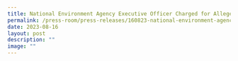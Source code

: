 ```yaml
---
title: National Environment Agency Executive Officer Charged for Alleged Corruption
permalink: /press-room/press-releases/160823-national-environment-agency-executive-officer-charged/
date: 2023-08-16
layout: post
description: ""
image: ""
---
```

